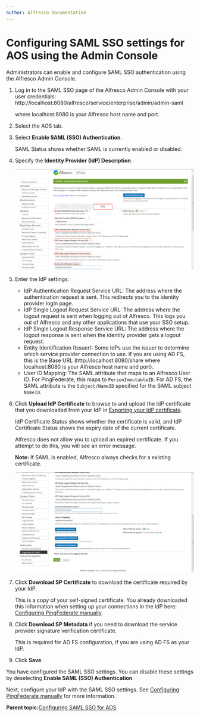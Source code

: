 ```yaml
---
author: Alfresco Documentation
---
```


# Configuring SAML SSO settings for AOS using the Admin Console

Administrators can enable and configure SAML SSO authentication using the Alfresco Admin Console.

1.  Log in to the SAML SSO page of the Alfresco Admin Console with your user credentials: http://localhost:8080/alfresco/service/enterprise/admin/admin-saml

    where localhost:8080 is your Alfresco host name and port.

2.  Select the AOS tab.

3.  Select **Enable SAML \(SSO\) Authentication**.

    SAML Status shows whether SAML is currently enabled or disabled.

4.  Specify the **Identity Provider \(IdP\) Description**.

    ![](../images/saml-aos.png)

5.  Enter the IdP settings:

    -   IdP Authentication Request Service URL: The address where the authentication request is sent. This redirects you to the identity provider login page.
    -   IdP Single Logout Request Service URL: The address where the logout request is sent when logging out of Alfresco. This logs you out of Alfresco and any other applications that use your SSO setup.
    -   IdP Single Logout Response Service URL: The address where the logout response is sent when the identity provider gets a logout request.
    -   Entity Identification \(Issuer\): Some IdPs use the issuer to determine which service provider connection to use. If you are using AD FS, this is the Base URL \(http://localhost:8080/share where localhost:8080 is your Alfresco host name and port\).
    -   User ID Mapping: The SAML attribute that maps to an Alfresco User ID. For PingFederate, this maps to `PersonImmutableID`. For AD FS, the SAML attribute is the `Subject/NameID` specified for the SAML subject `NameID`.
6.  Click **Upload IdP Certificate** to browse to and upload the IdP certificate that you downloaded from your IdP in [Exporting your IdP certificate](saml-config-cert.md).

    IdP Certificate Status shows whether the certificate is valid, and IdP Certificate Status shows the expiry date of the current certificate.

    Alfresco does not allow you to upload an expired certificate. If you attempt to do this, you will see an error message.

    **Note:** If SAML is enabled, Alfresco always checks for a existing certificate.

    ![](../images/saml-aos-buttons.png)

7.  Click **Download SP Certificate** to download the certificate required by your IdP.

    This is a copy of your self-signed certificate. You already downloaded this information when setting up your connections in the IdP here: [Configuring PingFederate manually](saml-pingfederate.md#step7).

8.  Click **Download SP Metadata** if you need to download the service provider signature verification certificate.

    This is required for AD FS configuration, if you are using AD FS as your IdP.

9.  Click **Save**.


You have configured the SAML SSO settings. You can disable these settings by deselecting **Enable SAML \(SSO\) Authentication**.

Next, configure your IdP with the SAML SSO settings. See [Configuring PingFederate manually](saml-pingfederate.md) for more information.

**Parent topic:**[Configuring SAML SSO for AOS](../concepts/config-saml-aos.md)

